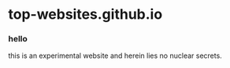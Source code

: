 # top-websites.github.io

### hello
this is an experimental website and herein lies no nuclear secrets. 
